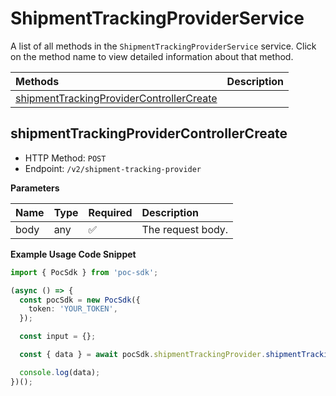 # ShipmentTrackingProviderService

A list of all methods in the `ShipmentTrackingProviderService` service. Click on the method name to view detailed information about that method.

| Methods                                                                               | Description |
| :------------------------------------------------------------------------------------ | :---------- |
| [shipmentTrackingProviderControllerCreate](#shipmenttrackingprovidercontrollercreate) |             |

## shipmentTrackingProviderControllerCreate

- HTTP Method: `POST`
- Endpoint: `/v2/shipment-tracking-provider`

**Parameters**

| Name | Type | Required | Description       |
| :--- | :--- | :------- | :---------------- |
| body | any  | ✅       | The request body. |

**Example Usage Code Snippet**

```typescript
import { PocSdk } from 'poc-sdk';

(async () => {
  const pocSdk = new PocSdk({
    token: 'YOUR_TOKEN',
  });

  const input = {};

  const { data } = await pocSdk.shipmentTrackingProvider.shipmentTrackingProviderControllerCreate(input);

  console.log(data);
})();
```

<!-- This file was generated by liblab | https://liblab.com/ -->
